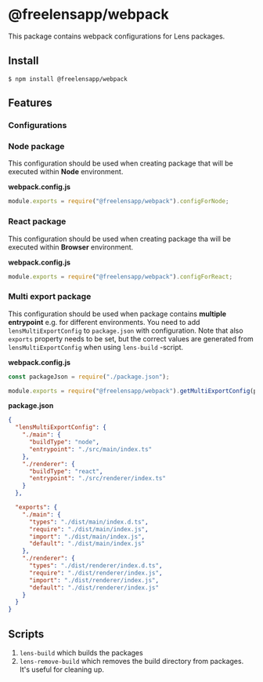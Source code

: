 # @freelensapp/webpack

This package contains webpack configurations for Lens packages.

## Install

```
$ npm install @freelensapp/webpack
```

## Features

### Configurations

### Node package
This configuration should be used when creating package that will be executed within **Node** environment. 

**webpack.config.js**
```javascript
module.exports = require("@freelensapp/webpack").configForNode;
```
### React package
This configuration should be used when creating package tha will be executed within **Browser** environment.

**webpack.config.js**
```javascript
module.exports = require("@freelensapp/webpack").configForReact;
```

### Multi export package

This configuration should be used when package contains **multiple entrypoint** e.g. for different environments. You need to add `lensMultiExportConfig` to `package.json` with configuration. Note that also `exports` property needs to be set, but the correct values are generated from `lensMultiExportConfig` when using `lens-build` -script.

**webpack.config.js**
```javascript
const packageJson = require("./package.json");

module.exports = require("@freelensapp/webpack").getMultiExportConfig(packageJson);
```

**package.json**
```json
{
  "lensMultiExportConfig": {
    "./main": {
      "buildType": "node",
      "entrypoint": "./src/main/index.ts"
    },
    "./renderer": {
      "buildType": "react",
      "entrypoint": "./src/renderer/index.ts"
    }
  },

  "exports": {
    "./main": {
      "types": "./dist/main/index.d.ts",
      "require": "./dist/main/index.js",
      "import": "./dist/main/index.js",
      "default": "./dist/main/index.js"
    },
    "./renderer": {
      "types": "./dist/renderer/index.d.ts",
      "require": "./dist/renderer/index.js",
      "import": "./dist/renderer/index.js",
      "default": "./dist/renderer/index.js"
    }
  }
}
```

## Scripts

1. `lens-build` which builds the packages
2. `lens-remove-build` which removes the build directory from packages. It's useful for cleaning up.
